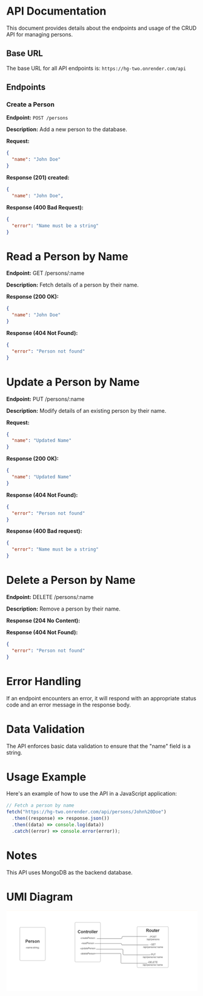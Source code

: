 # API Documentation

This document provides details about the endpoints and usage
of the CRUD API for managing persons.

## Base URL

The base URL for all API endpoints is:
`https://hg-two.onrender.com/api`

## Endpoints

### Create a Person

**Endpoint:** `POST /persons`

**Description:** Add a new person to the database.

**Request:**

```json
{
  "name": "John Doe"
}
```

**Response (201) created:**

```json
{
  "name": "John Doe",

```

**Response (400 Bad Request):**

```json
{
  "error": "Name must be a string"
}
```

# Read a Person by Name

**Endpoint:** GET /persons/:name

**Description:** Fetch details of a person by their name.

**Response (200 OK):**

```json
{
  "name": "John Doe"
}
```

**Response (404 Not Found):**

```json
{
  "error": "Person not found"
}
```

# Update a Person by Name

**Endpoint:** PUT /persons/:name

**Description:** Modify details of an existing person by
their name.

**Request:**

```json
{
  "name": "Updated Name"
}
```

**Response (200 OK):**

```json
{
  "name": "Updated Name"
}
```

**Response (404 Not Found):**

```json
{
  "error": "Person not found"
}
```

**Response (400 Bad request):**

```json
{
  "error": "Name must be a string"
}
```

# Delete a Person by Name

**Endpoint:** DELETE /persons/:name

**Description:** Remove a person by their name.

**Response (204 No Content):**

**Response (404 Not Found):**

```json
{
  "error": "Person not found"
}
```

# Error Handling

If an endpoint encounters an error, it will respond with an
appropriate status code and an error message in the response
body.

# Data Validation

The API enforces basic data validation to ensure that the
"name" field is a string.

# Usage Example

Here's an example of how to use the API in a JavaScript
application:

```javascript
// Fetch a person by name
fetch("https://hg-two.onrender.com/api/persons/John%20Doe")
  .then((response) => response.json())
  .then((data) => console.log(data))
  .catch((error) => console.error(error));
```

# Notes

This API uses MongoDB as the backend database.

# UMI Diagram

![Sample Image](UMI-.png)
